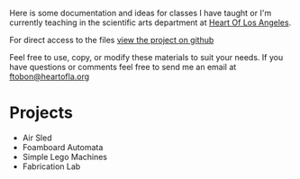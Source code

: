 Here is some documentation and ideas for classes I have taught or I'm currently teaching in the scientific arts department at [Heart Of Los Angeles](http://heartoflosangeles.org/). 

For direct access to the files [view the project on github](https://github.com/ftobon/steam-classes)

Feel free to use, copy, or modify these materials to suit your needs. If you have questions or comments feel free to send me an email at ftobon@heartofla.org

# Projects
* Air Sled
* Foamboard Automata 
* Simple Lego Machines
* Fabrication Lab

